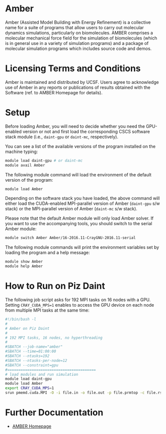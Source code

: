 # Amber

Amber (Assisted Model Building with Energy Refinement) is a collective name for a suite of programs that allow users to carry out molecular dynamics simulations, particularly on biomolecules. AMBER comprises a molecular mechanical force field for the simulation of biomolecules (which is in general use in a variety of simulation programs) and a package of molecular simulation programs which includes source code and demos.

# Licensing Terms and Conditions

Amber is maintained and distributed by UCSF. Users agree to acknowledge use of Amber in any reports or publications of results obtained with the Software (ref. to AMBER Homepage for details).

# Setup

Before loading Amber, you will need to decide whether you need the GPU-enabled version or not and first load the corresponding CSCS software stack module (i.e., `daint-gpu` or `daint-mc`, respectively).

You can see a list of the available versions of the program installed on the machine typing:

```bash
module load daint-gpu # or daint-mc
module avail Amber
```

The following module command will load the environment of the default version of the program:

```bash
module load Amber
```

Depending on the software stack you have loaded, the above command will either load the CUDA-enabled MPI-parallel version of Amber (`daint-gpu` s/w stack) or the MPI-parallel version of Amber (`daint-mc` s/w stack).

Please note that the default Amber module will only load Amber solver.
If you want to use the accompanying tools, you should switch to the serial Amber module:

```bash
module switch Amber Amber/16-2016.11-CrayGNU-2016.11-serial
```

The following module commands will print the environment variables set by loading the program and a help message:

```bash
module show Amber
module help Amber
```

# How to Run on Piz Daint

The following job script asks for 192 MPI tasks on 16 nodes with a GPU.
Setting `CRAY_CUDA_MPS=1` enables to access the GPU device on each node from multiple MPI tasks at the same time:

```bash
#!/bin/bash -l
#
# Amber on Piz Daint
#
# 192 MPI tasks, 16 nodes, no hyperthreading
#
#SBATCH --job-name="amber"
#SBATCH --time=01:00:00
#SBATCH --ntasks=192
#SBATCH --ntasks-per-node=12
#SBATCH --constraint=gpu
#========================================
# load modules and run simulation
module load daint-gpu
module load Amber
export CRAY_CUDA_MPS=1
srun pmemd.cuda.MPI -O -i file.in -o file.out -p file.prmtop -c file.rst -r file.rst -x file.trj -e file.ene
```

# Further Documentation

* [AMBER Homepage](http://ambermd.org/)
